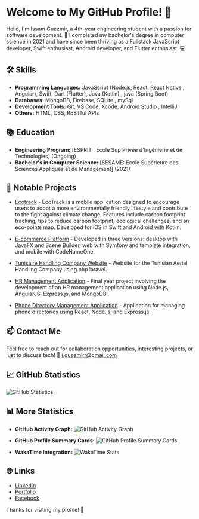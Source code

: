 # Welcome to My GitHub Profile! 👋

Hello, I'm Issam Guezmir, a 4th-year engineering student with a passion for software development. 🚀 I completed my bachelor's degree in computer science in 2021 and have since been thriving as a Fullstack JavaScript developer, Swift enthusiast, Android developer, and Flutter enthusiast. 💻

## 🛠️ Skills

- **Programming Languages:** JavaScript (Node.js, React, React Native , Angular), Swift, Dart (Flutter), Java (Kotlin) , java (Spring Boot)
- **Databases:** MongoDB, Firebase, SQLite , mySql
- **Development Tools:** Git, VS Code, Xcode, Android Studio , IntelliJ
- **Others:** HTML, CSS, RESTful APIs

## 📚 Education

- **Engineering Program:** [ESPRIT : Ecole Sup Privée d'Ingénierie et de Technologies] (Ongoing)
- **Bachelor's in Computer Science:** [SESAME: Ecole Supérieure des Sciences Appliqués et de Management] (2021)

## 🚀 Notable Projects

- [Ecotrack](link_to_ecotrack) - EcoTrack is a mobile application designed to encourage users to adopt a more environmentally friendly lifestyle and contribute to the fight against climate change. Features include carbon footprint tracking, tips to reduce carbon footprint, ecological challenges, and an eco-points map. Developed for iOS in Swift and Android with Kotlin.

- [E-commerce Platform](link_to_e-commerce) - Developed in three versions: desktop with JavaFX and Scene Builder, web with Symfony and template integration, and mobile with CodeNameOne.

- [Tunisaire Handling Company Website](link_to_tunisaire) - Website for the Tunisian Aerial Handling Company using php laravel.

- [HR Management Application](link_to_hr_management) - Final year project involving the development of an HR management application using Node.js, AngularJS, Express.js, and MongoDB.

- [Phone Directory Management Application](link_to_phone_directory) - Application for managing phone directories using React, Node.js, and Express.js.

## 📫 Contact Me

Feel free to reach out for collaboration opportunities, interesting projects, or just to discuss tech! 📧 [i.guezmirr@gmail.com](mailto:guezmir.issam@esprit.tn)

## 📈 GitHub Statistics

![GitHub Statistics](https://github-readme-stats.vercel.app/api?username=issamguezmir0&show_icons=true&count_private=true&hide=issues&theme=dark)

## 📊 More Statistics

- **GitHub Activity Graph:**
  ![GitHub Activity Graph](https://activity-graph.herokuapp.com/graph?username=issamguezmir0&bg_color=1F222E&color=F8D866&line=F85D7F&point=FFFFFF&hide_border=true)

- **GitHub Profile Summary Cards:**
  ![GitHub Profile Summary Cards](https://github-profile-summary-cards.vercel.app/api/cards/profile-details?username=issamguezmir0&theme=github_dark)

- **WakaTime Integration:**
  ![WakaTime Stats](https://github-readme-stats.vercel.app/api/wakatime?username=issamguezmir0&layout=compact&theme=dark)

## 🌐 Links

- [LinkedIn](https://www.linkedin.com/in/issam-guezmir-b3332a195/)
- [Portfolio]([https://www.facebook.com/groups/148541391957259?locale=fr_FR](https://www.linkedin.com/in/issam-guezmir-b3332a195/)https://www.linkedin.com/in/issam-guezmir-b3332a195/)
- [Facebook]([[https://www.facebook.com/groups/148541391957259?locale=fr_FR](https://www.linkedin.com/in/issam-guezmir-b3332a195/)https://www.linkedin.com/in/issam-guezmir-b3332a195/](https://www.facebook.com/isam.gzt/?locale=fr_FR)https://www.facebook.com/isam.gzt/?locale=fr_FR)


Thanks for visiting my profile! 🙌
